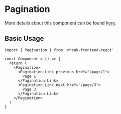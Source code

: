 # Pagination

More details about this component can be found [here](https://service-manual.nhs.uk/design-system/components/pagination).

## Basic Usage

```tsx
import { Pagination } from 'nhsuk-frontend-react'

const Component = () => {
  return (
    <Pagination>
      <Pagination.Link previous href="/page/1">
        Page 1
      </Pagination.Link>
      <Pagination.Link next href="/page/3">
        Page 3
      </Pagination.Link>
    </Pagination>
  )
}
```
